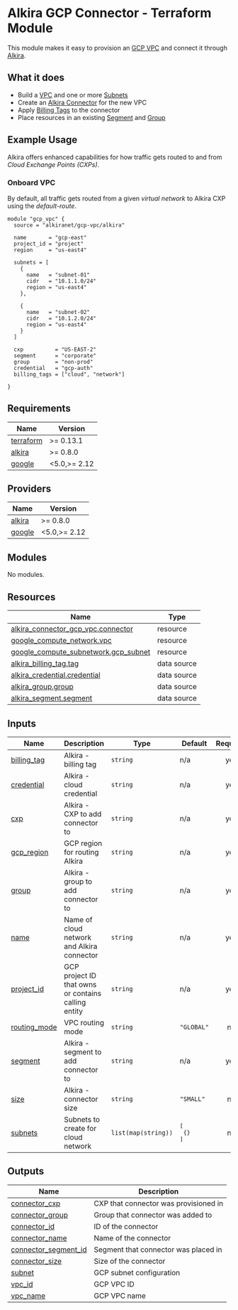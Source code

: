 # Alkira GCP Connector - Terraform Module
This module makes it easy to provision an [GCP VPC](https://cloud.google.com/vpc) and connect it through [Alkira](htts://alkira.com).

## What it does
- Build a [VPC](https://cloud.google.com/vpc) and one or more [Subnets](https://cloud.google.com/vpc/docs/vpc#subnet-ranges)
- Create an [Alkira Connector](https://registry.terraform.io/providers/alkiranet/alkira/latest/docs/resources/connector_gcp_vpc) for the new VPC
- Apply [Billing Tags](https://registry.terraform.io/providers/alkiranet/alkira/latest/docs/data-sources/billing_tag) to the connector
- Place resources in an existing [Segment](https://registry.terraform.io/providers/alkiranet/alkira/latest/docs/data-sources/segment) and [Group](https://registry.terraform.io/providers/alkiranet/alkira/latest/docs/data-sources/group)

## Example Usage
Alkira offers enhanced capabilities for how traffic gets routed to and from _Cloud Exchange Points (CXPs)_.

### Onboard VPC
By default, all traffic gets routed from a given _virtual network_ to Alkira CXP using the _default-route_.

```hcl
module "gcp_vpc" {
  source = "alkiranet/gcp-vpc/alkira"

  name       = "gcp-east"
  project_id = "project"
  region     = "us-east4"

  subnets = [
    {
      name   = "subnet-01"
      cidr   = "10.1.1.0/24"
      region = "us-east4"
    },

    {
      name   = "subnet-02"
      cidr   = "10.1.2.0/24"
      region = "us-east4"
    }
  ]

  cxp          = "US-EAST-2"
  segment      = "corporate"
  group        = "non-prod"
  credential   = "gcp-auth"
  billing_tags = ["cloud", "network"]

}
```

<!-- BEGINNING OF PRE-COMMIT-TERRAFORM DOCS HOOK -->
## Requirements

| Name | Version |
|------|---------|
| <a name="requirement_terraform"></a> [terraform](#requirement\_terraform) | >= 0.13.1 |
| <a name="requirement_alkira"></a> [alkira](#requirement\_alkira) | >= 0.8.0 |
| <a name="requirement_google"></a> [google](#requirement\_google) | <5.0,>= 2.12 |

## Providers

| Name | Version |
|------|---------|
| <a name="provider_alkira"></a> [alkira](#provider\_alkira) | >= 0.8.0 |
| <a name="provider_google"></a> [google](#provider\_google) | <5.0,>= 2.12 |

## Modules

No modules.

## Resources

| Name | Type |
|------|------|
| [alkira_connector_gcp_vpc.connector](https://registry.terraform.io/providers/alkiranet/alkira/latest/docs/resources/connector_gcp_vpc) | resource |
| [google_compute_network.vpc](https://registry.terraform.io/providers/hashicorp/google/latest/docs/resources/compute_network) | resource |
| [google_compute_subnetwork.gcp_subnet](https://registry.terraform.io/providers/hashicorp/google/latest/docs/resources/compute_subnetwork) | resource |
| [alkira_billing_tag.tag](https://registry.terraform.io/providers/alkiranet/alkira/latest/docs/data-sources/billing_tag) | data source |
| [alkira_credential.credential](https://registry.terraform.io/providers/alkiranet/alkira/latest/docs/data-sources/credential) | data source |
| [alkira_group.group](https://registry.terraform.io/providers/alkiranet/alkira/latest/docs/data-sources/group) | data source |
| [alkira_segment.segment](https://registry.terraform.io/providers/alkiranet/alkira/latest/docs/data-sources/segment) | data source |

## Inputs

| Name | Description | Type | Default | Required |
|------|-------------|------|---------|:--------:|
| <a name="input_billing_tag"></a> [billing\_tag](#input\_billing\_tag) | Alkira - billing tag | `string` | n/a | yes |
| <a name="input_credential"></a> [credential](#input\_credential) | Alkira - cloud credential | `string` | n/a | yes |
| <a name="input_cxp"></a> [cxp](#input\_cxp) | Alkira - CXP to add connector to | `string` | n/a | yes |
| <a name="input_gcp_region"></a> [gcp\_region](#input\_gcp\_region) | GCP region for routing Alkira | `string` | n/a | yes |
| <a name="input_group"></a> [group](#input\_group) | Alkira - group to add connector to | `string` | n/a | yes |
| <a name="input_name"></a> [name](#input\_name) | Name of cloud network and Alkira connector | `string` | n/a | yes |
| <a name="input_project_id"></a> [project\_id](#input\_project\_id) | GCP project ID that owns or contains calling entity | `string` | n/a | yes |
| <a name="input_routing_mode"></a> [routing\_mode](#input\_routing\_mode) | VPC routing mode | `string` | `"GLOBAL"` | no |
| <a name="input_segment"></a> [segment](#input\_segment) | Alkira - segment to add connector to | `string` | n/a | yes |
| <a name="input_size"></a> [size](#input\_size) | Alkira - connector size | `string` | `"SMALL"` | no |
| <a name="input_subnets"></a> [subnets](#input\_subnets) | Subnets to create for cloud network | `list(map(string))` | <pre>[<br>  {}<br>]</pre> | no |

## Outputs

| Name | Description |
|------|-------------|
| <a name="output_connector_cxp"></a> [connector\_cxp](#output\_connector\_cxp) | CXP that connector was provisioned in |
| <a name="output_connector_group"></a> [connector\_group](#output\_connector\_group) | Group that connector was added to |
| <a name="output_connector_id"></a> [connector\_id](#output\_connector\_id) | ID of the connector |
| <a name="output_connector_name"></a> [connector\_name](#output\_connector\_name) | Name of the connector |
| <a name="output_connector_segment_id"></a> [connector\_segment\_id](#output\_connector\_segment\_id) | Segment that connector was placed in |
| <a name="output_connector_size"></a> [connector\_size](#output\_connector\_size) | Size of the connector |
| <a name="output_subnet"></a> [subnet](#output\_subnet) | GCP subnet configuration |
| <a name="output_vpc_id"></a> [vpc\_id](#output\_vpc\_id) | GCP VPC ID |
| <a name="output_vpc_name"></a> [vpc\_name](#output\_vpc\_name) | GCP VPC name |
<!-- END OF PRE-COMMIT-TERRAFORM DOCS HOOK -->
